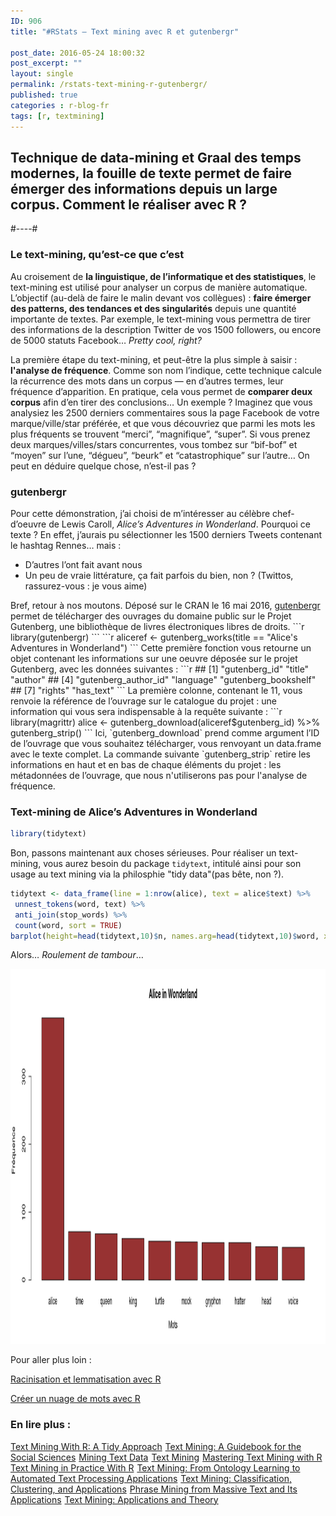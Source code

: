 ```yaml
---
ID: 906
title: "#RStats — Text mining avec R et gutenbergr"

post_date: 2016-05-24 18:00:32
post_excerpt: ""
layout: single
permalink: /rstats-text-mining-r-gutenbergr/
published: true
categories : r-blog-fr
tags: [r, textmining]
---
```

## Technique de data-mining et Graal des temps modernes, la fouille de texte permet de faire émerger des informations depuis un large corpus. Comment le réaliser avec R ?
#----#

### Le text-mining, qu’est-ce que c’est
Au croisement de __la linguistique, de l’informatique et des statistiques__, le text-mining est utilisé pour analyser un corpus de manière automatique. L’objectif (au-delà de faire le malin devant vos collègues) : __faire émerger des patterns, des tendances et des singularités__ depuis une quantité importante de textes. Par exemple, le text-mining vous permettra de tirer des informations de la description Twitter de vos 1500 followers, ou encore de 5000 statuts Facebook… _Pretty cool, right?_

La première étape du text-mining, et peut-être la plus simple à saisir : __l'analyse de fréquence__. Comme son nom l’indique, cette technique calcule la récurrence des mots dans un corpus — en d’autres termes, leur fréquence d’apparition. En pratique, cela vous permet de __comparer deux corpus__ afin d’en tirer des conclusions… Un exemple ? Imaginez que vous analysiez les 2500 derniers commentaires sous la page Facebook de votre marque/ville/star préférée, et que vous découvriez que parmi les mots les plus fréquents se trouvent “merci”, “magnifique”, “super”. Si vous prenez deux marques/villes/stars concurrentes, vous tombez sur “bif-bof” et “moyen” sur l’une, “dégueu”, “beurk” et “catastrophique” sur l’autre… On peut en déduire quelque chose, n’est-il pas ?


### gutenbergr
Pour cette démonstration, j’ai choisi de m’intéresser au célèbre chef-d’oeuvre de Lewis Caroll, _Alice’s Adventures in Wonderland_. Pourquoi ce texte ? En effet, j’aurais pu sélectionner les 1500 derniers Tweets contenant le hashtag Rennes… mais :
<ul>
 	<li>D’autres l’ont fait avant nous</li>
 	<li>Un peu de vraie littérature, ça fait parfois du bien, non ? (Twittos, rassurez-vous : je vous aime)</li>
</ul>
Bref, retour à nos moutons. Déposé sur le CRAN le 16 mai 2016, <a href="https://cran.r-project.org/web/packages/gutenbergr/index.html">gutenbergr</a> permet de télécharger des ouvrages du domaine public sur le Projet Gutenberg, une bibliothèque de livres électroniques libres de droits.
```r 
library(gutenbergr)
```
```r 
aliceref <- gutenberg_works(title == "Alice's Adventures in Wonderland")
```
Cette première fonction vous retourne un objet contenant les informations sur une oeuvre déposée sur le projet Gutenberg, avec les données suivantes :
```r 
## [1] "gutenberg_id"        "title"               "author"             
## [4] "gutenberg_author_id" "language"            "gutenberg_bookshelf"
## [7] "rights"              "has_text"
```
La première colonne, contenant le 11, vous renvoie la référence de l’ouvrage sur le catalogue du projet : une information qui vous sera indispensable à la requête suivante :
```r 
library(magrittr)
alice <- gutenberg_download(aliceref$gutenberg_id) %>% gutenberg_strip()
```
Ici, `gutenberg_download` prend comme argument l’ID de l’ouvrage que vous souhaitez télécharger, vous renvoyant un data.frame avec le texte complet. La commande suivante `gutenberg_strip` retire les informations en haut et en bas de chaque éléments du projet : les métadonnées de l’ouvrage, que nous n'utiliserons pas pour l'analyse de fréquence.

### Text-mining de Alice’s Adventures in Wonderland

```r 
library(tidytext)
```
Bon, passons maintenant aux choses sérieuses. Pour réaliser un text-mining, vous aurez besoin du package `tidytext`, intitulé ainsi pour son usage au text mining via la philosphie "tidy data"(pas bête, non ?).

```r 
tidytext <- data_frame(line = 1:nrow(alice), text = alice$text) %>%
 unnest_tokens(word, text) %>%
 anti_join(stop_words) %>%
 count(word, sort = TRUE)
barplot(height=head(tidytext,10)$n, names.arg=head(tidytext,10)$word, xlab="Mots", ylab="Fréquence", col="#973232", main="Alice in Wonderland")

```
Alors… _Roulement de tambour_…

<a href="/assets/img/blog/alice-in-wonderland.png"><img class="aligncenter size-full wp-image-1663" src="/assets/img/blog/alice-in-wonderland.png" alt="" width="1200" height="600" /></a>

Pour aller plus loin :

<a href="http://data-bzh.fr/text-mining-r-part-2/">Racinisation et lemmatisation avec R</a>

<a href="http://data-bzh.fr/text-mining-r-part-3/">Créer un nuage de mots avec R</a>
### En lire plus :
<a href="https://www.amazon.fr/gp/product/1491981652/ref=as_li_tl?ie=UTF8&amp;camp=1642&amp;creative=6746&amp;creativeASIN=1491981652&amp;linkCode=as2&amp;tag=dabz-21" rel="nofollow">Text Mining With R: A Tidy Approach</a><img style="border: none !important; margin: 0px !important;" src="http://ir-fr.amazon-adsystem.com/e/ir?t=dabz-21&amp;l=as2&amp;o=8&amp;a=1491981652" alt="" width="1" height="1" border="0" />
<a href="https://www.amazon.fr/gp/product/148336934X/ref=as_li_tl?ie=UTF8&amp;camp=1642&amp;creative=6746&amp;creativeASIN=148336934X&amp;linkCode=as2&amp;tag=dabz-21" rel="nofollow">Text Mining: A Guidebook for the Social Sciences</a><img style="border: none !important; margin: 0px !important;" src="http://ir-fr.amazon-adsystem.com/e/ir?t=dabz-21&amp;l=as2&amp;o=8&amp;a=148336934X" alt="" width="1" height="1" border="0" />
<a href="https://www.amazon.fr/gp/product/1461432227/ref=as_li_tl?ie=UTF8&amp;camp=1642&amp;creative=6746&amp;creativeASIN=1461432227&amp;linkCode=as2&amp;tag=dabz-21" rel="nofollow">Mining Text Data</a><img style="border: none !important; margin: 0px !important;" src="http://ir-fr.amazon-adsystem.com/e/ir?t=dabz-21&amp;l=as2&amp;o=8&amp;a=1461432227" alt="" width="1" height="1" border="0" />
<a href="https://www.amazon.fr/gp/product/3330006455/ref=as_li_tl?ie=UTF8&amp;camp=1642&amp;creative=6746&amp;creativeASIN=3330006455&amp;linkCode=as2&amp;tag=dabz-21" rel="nofollow">Text Mining</a><img style="border: none !important; margin: 0px !important;" src="http://ir-fr.amazon-adsystem.com/e/ir?t=dabz-21&amp;l=as2&amp;o=8&amp;a=3330006455" alt="" width="1" height="1" border="0" />
<a href="https://www.amazon.fr/gp/product/178355181X/ref=as_li_tl?ie=UTF8&amp;camp=1642&amp;creative=6746&amp;creativeASIN=178355181X&amp;linkCode=as2&amp;tag=dabz-21" rel="nofollow">Mastering Text Mining with R</a><img style="border: none !important; margin: 0px !important;" src="http://ir-fr.amazon-adsystem.com/e/ir?t=dabz-21&amp;l=as2&amp;o=8&amp;a=178355181X" alt="" width="1" height="1" border="0" />
<a href="https://www.amazon.fr/gp/product/1119282012/ref=as_li_tl?ie=UTF8&amp;camp=1642&amp;creative=6746&amp;creativeASIN=1119282012&amp;linkCode=as2&amp;tag=dabz-21" rel="nofollow">Text Mining in Practice With R</a><img style="border: none !important; margin: 0px !important;" src="http://ir-fr.amazon-adsystem.com/e/ir?t=dabz-21&amp;l=as2&amp;o=8&amp;a=1119282012" alt="" width="1" height="1" border="0" />
<a href="https://www.amazon.fr/gp/product/B00RZK7UCE/ref=as_li_tl?ie=UTF8&amp;camp=1642&amp;creative=6746&amp;creativeASIN=B00RZK7UCE&amp;linkCode=as2&amp;tag=dabz-21" rel="nofollow">Text Mining: From Ontology Learning to Automated Text Processing Applications</a><img style="border: none !important; margin: 0px !important;" src="http://ir-fr.amazon-adsystem.com/e/ir?t=dabz-21&amp;l=as2&amp;o=8&amp;a=B00RZK7UCE" alt="" width="1" height="1" border="0" />
<a href="https://www.amazon.fr/gp/product/B008KZULQ0/ref=as_li_tl?ie=UTF8&amp;camp=1642&amp;creative=6746&amp;creativeASIN=B008KZULQ0&amp;linkCode=as2&amp;tag=dabz-21" rel="nofollow">Text Mining: Classification, Clustering, and Applications</a><img style="border: none !important; margin: 0px !important;" src="http://ir-fr.amazon-adsystem.com/e/ir?t=dabz-21&amp;l=as2&amp;o=8&amp;a=B008KZULQ0" alt="" width="1" height="1" border="0" />
<a href="https://www.amazon.fr/gp/product/1627058982/ref=as_li_tl?ie=UTF8&amp;camp=1642&amp;creative=6746&amp;creativeASIN=1627058982&amp;linkCode=as2&amp;tag=dabz-21" rel="nofollow">Phrase Mining from Massive Text and Its Applications</a><img style="border: none !important; margin: 0px !important;" src="http://ir-fr.amazon-adsystem.com/e/ir?t=dabz-21&amp;l=as2&amp;o=8&amp;a=1627058982" alt="" width="1" height="1" border="0" />
<a href="https://www.amazon.fr/gp/product/B005UQLIA0/ref=as_li_tl?ie=UTF8&amp;camp=1642&amp;creative=6746&amp;creativeASIN=B005UQLIA0&amp;linkCode=as2&amp;tag=dabz-21" rel="nofollow">Text Mining: Applications and Theory</a><img style="border: none !important; margin: 0px !important;" src="http://ir-fr.amazon-adsystem.com/e/ir?t=dabz-21&amp;l=as2&amp;o=8&amp;a=B005UQLIA0" alt="" width="1" height="1" border="0" />







